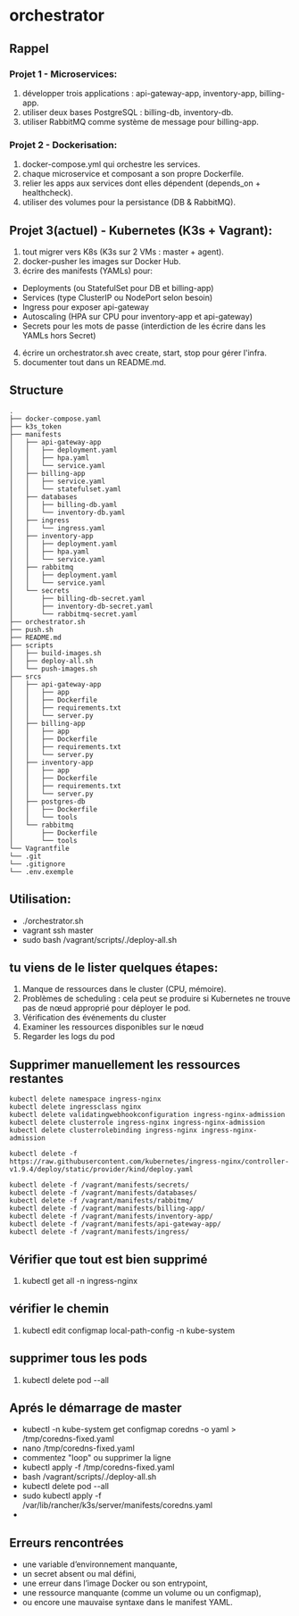 # orchestrator

## Rappel

### Projet 1 - Microservices:
1) développer trois applications : api-gateway-app, inventory-app, billing-app.
2) utiliser deux bases PostgreSQL : billing-db, inventory-db.
3) utiliser RabbitMQ comme système de message pour billing-app.

### Projet 2 - Dockerisation:
1) docker-compose.yml qui orchestre les services.
2) chaque microservice et composant a son propre Dockerfile.
3) relier les apps aux services dont elles dépendent (depends_on + healthcheck).
4) utiliser des volumes pour la persistance (DB & RabbitMQ).

## Projet 3(actuel) - Kubernetes (K3s + Vagrant):
1) tout migrer vers K8s (K3s sur 2 VMs : master + agent).
2) docker-pusher les images sur Docker Hub.
3) écrire des manifests (YAMLs) pour:
- Deployments (ou StatefulSet pour DB et billing-app)
- Services (type ClusterIP ou NodePort selon besoin)
- Ingress pour exposer api-gateway
- Autoscaling (HPA sur CPU pour inventory-app et api-gateway)
- Secrets pour les mots de passe (interdiction de les écrire dans les YAMLs hors Secret)
4) écrire un orchestrator.sh avec create, start, stop pour gérer l'infra.
5) documenter tout dans un README.md.

## Structure
```
.
├── docker-compose.yaml
├── k3s_token
├── manifests
│   ├── api-gateway-app
│   │   ├── deployment.yaml
│   │   ├── hpa.yaml
│   │   └── service.yaml
│   ├── billing-app
│   │   ├── service.yaml
│   │   └── statefulset.yaml
│   ├── databases
│   │   ├── billing-db.yaml
│   │   └── inventory-db.yaml
│   ├── ingress
│   │   └── ingress.yaml
│   ├── inventory-app
│   │   ├── deployment.yaml
│   │   ├── hpa.yaml
│   │   └── service.yaml
│   ├── rabbitmq
│   │   ├── deployment.yaml
│   │   └── service.yaml
│   └── secrets
│       ├── billing-db-secret.yaml
│       ├── inventory-db-secret.yaml
│       └── rabbitmq-secret.yaml
├── orchestrator.sh
├── push.sh
├── README.md
├── scripts
│   ├── build-images.sh
│   ├── deploy-all.sh
│   └── push-images.sh
├── srcs
│   ├── api-gateway-app
│   │   ├── app
│   │   ├── Dockerfile
│   │   ├── requirements.txt
│   │   └── server.py
│   ├── billing-app
│   │   ├── app
│   │   ├── Dockerfile
│   │   ├── requirements.txt
│   │   └── server.py
│   ├── inventory-app
│   │   ├── app
│   │   ├── Dockerfile
│   │   ├── requirements.txt
│   │   └── server.py
│   ├── postgres-db
│   │   ├── Dockerfile
│   │   └── tools
│   └── rabbitmq
│       ├── Dockerfile
│       └── tools
└── Vagrantfile
└── .git
└── .gitignore
└── .env.exemple
```

## Utilisation:
- ./orchestrator.sh
- vagrant ssh master
- sudo bash /vagrant/scripts/./deploy-all.sh

## tu viens de le lister quelques étapes:
1) Manque de ressources dans le cluster (CPU, mémoire).
2) Problèmes de scheduling : cela peut se produire si Kubernetes ne trouve pas de nœud approprié pour déployer le pod.
3) Vérification des événements du cluster
4) Examiner les ressources disponibles sur le nœud
5) Regarder les logs du pod

## Supprimer manuellement les ressources restantes
```
kubectl delete namespace ingress-nginx
kubectl delete ingressclass nginx
kubectl delete validatingwebhookconfiguration ingress-nginx-admission
kubectl delete clusterrole ingress-nginx ingress-nginx-admission
kubectl delete clusterrolebinding ingress-nginx ingress-nginx-admission
```
```
kubectl delete -f https://raw.githubusercontent.com/kubernetes/ingress-nginx/controller-v1.9.4/deploy/static/provider/kind/deploy.yaml
```
```
kubectl delete -f /vagrant/manifests/secrets/
kubectl delete -f /vagrant/manifests/databases/
kubectl delete -f /vagrant/manifests/rabbitmq/
kubectl delete -f /vagrant/manifests/billing-app/
kubectl delete -f /vagrant/manifests/inventory-app/
kubectl delete -f /vagrant/manifests/api-gateway-app/
kubectl delete -f /vagrant/manifests/ingress/
```

## Vérifier que tout est bien supprimé
1) kubectl get all -n ingress-nginx

## vérifier le chemin
1) kubectl edit configmap local-path-config -n kube-system

## supprimer tous les pods
1) kubectl delete pod --all

## Aprés le démarrage de master
- kubectl -n kube-system get configmap coredns -o yaml > /tmp/coredns-fixed.yaml
- nano /tmp/coredns-fixed.yaml
- commentez "loop" ou supprimer la ligne
- kubectl apply -f /tmp/coredns-fixed.yaml
- bash /vagrant/scripts/./deploy-all.sh
- kubectl delete pod --all
- sudo kubectl apply -f /var/lib/rancher/k3s/server/manifests/coredns.yaml
- 

## Erreurs rencontrées
- une variable d’environnement manquante,
- un secret absent ou mal défini,
- une erreur dans l’image Docker ou son entrypoint,
- une ressource manquante (comme un volume ou un configmap),
- ou encore une mauvaise syntaxe dans le manifest YAML.